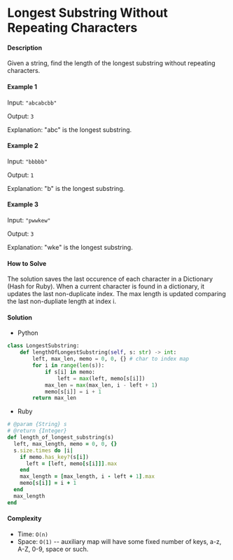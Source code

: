 # Longest Substring Without Repeating Characters

#### Description

Given a string, find the length of the longest substring without repeating characters.

#### Example 1
Input: `"abcabcbb"`

Output: `3`

Explanation: "abc" is the longest substring.

#### Example 2
Input: `"bbbbb"`

Output: `1`

Explanation: "b" is the longest substring.

#### Example 3
Input: `"pwwkew"`

Output: `3`

Explanation: "wke" is the longest substring.

#### How to Solve

The solution saves the last occurence of each character in a Dictionary (Hash for Ruby). When a current character is found in a dictionary, it updates the last non-duplicate index. The max length is updated comparing the last non-dupliate length at index i.

#### Solution
- Python

```python
class LongestSubstring:
    def lengthOfLongestSubstring(self, s: str) -> int:
        left, max_len, memo = 0, 0, {} # char to index map
        for i in range(len(s)):
            if s[i] in memo:
                left = max(left, memo[s[i]])    
            max_len = max(max_len, i - left + 1)
            memo[s[i]] = i + 1
        return max_len
```

- Ruby

```ruby
# @param {String} s
# @return {Integer}
def length_of_longest_substring(s)
  left, max_length, memo = 0, 0, {}
  s.size.times do |i|
    if memo.has_key?(s[i])
      left = [left, memo[s[i]]].max
    end
    max_length = [max_length, i - left + 1].max
    memo[s[i]] = i + 1
  end
  max_length
end
```

#### Complexity
- Time: `O(n)`
- Space: `O(1)` -- auxiliary map will have some fixed number of keys, a-z, A-Z, 0-9, space or such.
